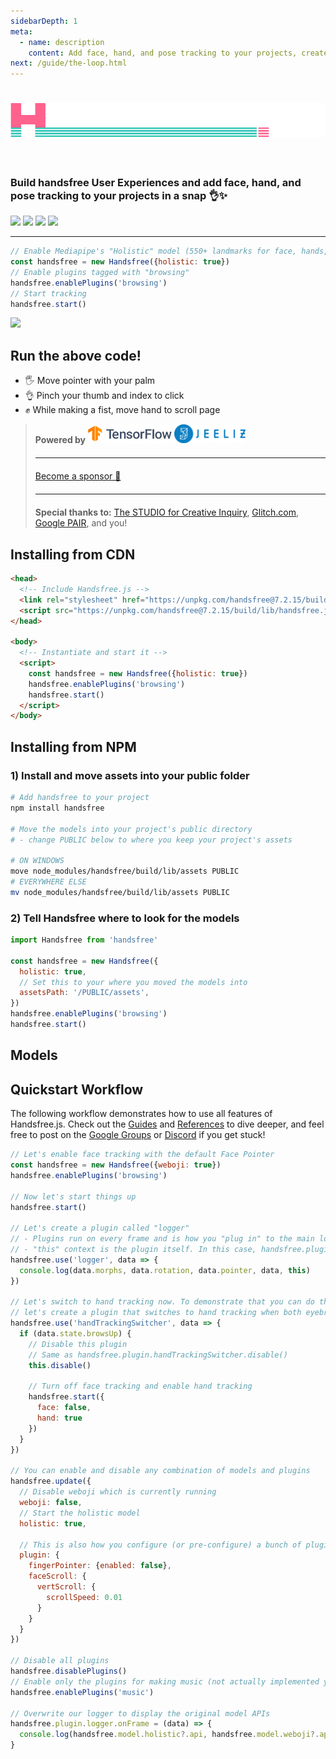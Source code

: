 ```yaml
---
sidebarDepth: 1
meta:
  - name: description
    content: Add face, hand, and pose tracking to your projects, create handsfree user experiences, and tap into our growing library of plugins and integrations ✨👌
next: /guide/the-loop.html
---
```


<h1 class="mb-0"><img src="/branding/handsfree.png"></h1>
<h3 style="padding-top: 2em">Build handsfree User Experiences and add face, hand, and pose tracking to your projects in a snap 👌✨</h3>
<p class="verticle-middle-children space-children">
  <a href="https://github.com/midiblocks/handsfree"><img src="https://img.shields.io/github/stars/midiblocks/handsfree?style=social"></a>
  <a href="https://github.com/midiblocks/handsfree"><img src="https://img.shields.io/github/last-commit/handsfreejs/handsfree.svg"></a>
  <a href="https://github.com/midiblocks/handsfree"><img src="https://img.shields.io/github/tag/handsfreejs/handsfree.svg"></a>
  <a href="https://github.com/midiblocks/handsfree"><img src="https://img.shields.io/github/repo-size/handsfreejs/handsfree.svg"></a>
</p>

---

```js
// Enable Mediapipe's "Holistic" model (550+ landmarks for face, hands, pose)
const handsfree = new Handsfree({holistic: true})
// Enable plugins tagged with "browsing"
handsfree.enablePlugins('browsing')
// Start tracking
handsfree.start()
```

<div class="window">
  <div class="window-body">
    <div class="row">
      <div class="col-6"><img src="https://media4.giphy.com/media/FxLUuTSxXjJPx8K9L4/giphy.gif"></div>
      <div class="col-6">
        <h2>Run the above code!</h2>
        <ul>
          <li>🖐 Move pointer with your palm</li>
          <li>👌 Pinch your thumb and index to click</li>
          <li>✊ While making a fist, move hand to scroll page</li>
        </ul>
        <HandsfreeToggle class="block-children" text-off="Activate Handsfree mode" text-on="Stop Handsfree Mode" />
      </div>
    </div>
  </div>
</div>

<blockquote>
  <div class="verticle-middle-children space-children text-center">
    <strong>Powered by</strong>
    <a href="https://google.github.io/mediapipe/solutions/holistic"><img src='/branding/tensorflow.png' height=30></a>
    <a href="https://github.com/jeeliz/jeelizWeboji"><img src='/branding/jeeliz.png' height=30></a>
  </div>
  <hr style="margin: 20px auto">
  <div class="text-center">
    <p><a href="https://github.com/sponsors/midiblocks">Become a sponsor 💜</a></p>
  </div>
  <hr style="margin: 20px auto">
  <div class="text-center">
    <strong>Special thanks to:</strong> <a href="https://studioforcreativeinquiry.org/">The STUDIO for Creative Inquiry</a>, <a href="https://glitch.com">Glitch.com</a>, <a href="https://research.google/teams/brain/pair/">Google PAIR</a>, and you!
  </div>
</blockquote>

## Installing from CDN

```html
<head>
  <!-- Include Handsfree.js -->
  <link rel="stylesheet" href="https://unpkg.com/handsfree@7.2.15/build/lib/assets/handsfree.css" />
  <script src="https://unpkg.com/handsfree@7.2.15/build/lib/handsfree.js"></script>
</head>

<body>
  <!-- Instantiate and start it -->
  <script>
    const handsfree = new Handsfree({holistic: true})
    handsfree.enablePlugins('browsing')
    handsfree.start()
  </script>
</body>
```

## Installing from NPM

### 1) Install and move assets into your public folder
```bash
# Add handsfree to your project
npm install handsfree

# Move the models into your project's public directory
# - change PUBLIC below to where you keep your project's assets

# ON WINDOWS
move node_modules/handsfree/build/lib/assets PUBLIC
# EVERYWHERE ELSE
mv node_modules/handsfree/build/lib/assets PUBLIC
```

### 2) Tell Handsfree where to look for the models
```js
import Handsfree from 'handsfree'

const handsfree = new Handsfree({
  holistic: true,
  // Set this to your where you moved the models into
  assetsPath: '/PUBLIC/assets',
})
handsfree.enablePlugins('browsing')
handsfree.start()
```

## Models
<ModelList />

## Quickstart Workflow

The following workflow demonstrates how to use all features of Handsfree.js. Check out the [Guides](/guides/) and [References](/ref/) to dive deeper, and feel free to post on the [Google Groups](https://groups.google.com/g/handsfreejs) or [Discord](https://discord.gg/TDJEaTp7) if you get stuck!

```js
// Let's enable face tracking with the default Face Pointer
const handsfree = new Handsfree({weboji: true})
handsfree.enablePlugins('browsing')

// Now let's start things up
handsfree.start()

// Let's create a plugin called "logger"
// - Plugins run on every frame and is how you "plug in" to the main loop
// - "this" context is the plugin itself. In this case, handsfree.plugin.logger
handsfree.use('logger', data => {
  console.log(data.morphs, data.rotation, data.pointer, data, this)
})

// Let's switch to hand tracking now. To demonstrate that you can do this live,
// let's create a plugin that switches to hand tracking when both eyebrows go up
handsfree.use('handTrackingSwitcher', data => {
  if (data.state.browsUp) {
    // Disable this plugin
    // Same as handsfree.plugin.handTrackingSwitcher.disable()
    this.disable()

    // Turn off face tracking and enable hand tracking
    handsfree.start({
      face: false,
      hand: true
    })
  }
})

// You can enable and disable any combination of models and plugins
handsfree.update({
  // Disable weboji which is currently running
  weboji: false,
  // Start the holistic model
  holistic: true,

  // This is also how you configure (or pre-configure) a bunch of plugins at once
  plugin: {
    fingerPointer: {enabled: false},
    faceScroll: {
      vertScroll: {
        scrollSpeed: 0.01
      }
    }
  }
})

// Disable all plugins
handsfree.disablePlugins()
// Enable only the plugins for making music (not actually implemented yet)
handsfree.enablePlugins('music')

// Overwrite our logger to display the original model APIs
handsfree.plugin.logger.onFrame = (data) => {
  console.log(handsfree.model.holistic?.api, handsfree.model.weboji?.api, handsfree.model.pose?.api)
}
```